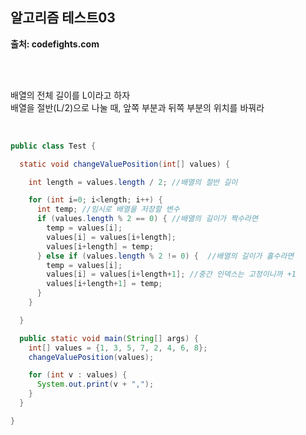 ## **알고리즘 테스트03**<br>
**출처: codefights.com**<br>

<br><br>

배열의 전체 길이를 L이라고 하자<br>
배열을 절반(L/2)으로 나눌 때, 앞쪽 부분과 뒤쪽 부분의 위치를 바꿔라<br>

<br>

```java
public class Test {

  static void changeValuePosition(int[] values) {

    int length = values.length / 2; //배열의 절반 길이

    for (int i=0; i<length; i++) {
      int temp; //임시로 배열을 저장할 변수
      if (values.length % 2 == 0) { //배열의 길이가 짝수라면
        temp = values[i];
        values[i] = values[i+length];
        values[i+length] = temp;
      } else if (values.length % 2 != 0) {  //배열의 길이가 홀수라면
        temp = values[i];
        values[i] = values[i+length+1]; //중간 인덱스는 고정이니까 +1
        values[i+length+1] = temp;
      }
    }

  }

  public static void main(String[] args) {
    int[] values = {1, 3, 5, 7, 2, 4, 6, 8};
    changeValuePosition(values);

    for (int v : values) {
      System.out.print(v + ",");
    }
  }

}
```
